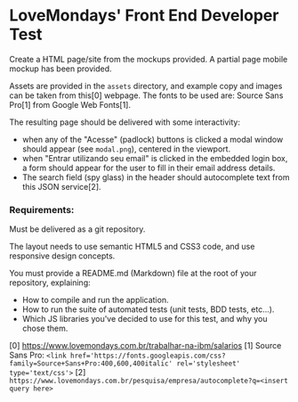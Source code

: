 LoveMondays' Front End Developer Test
========

Create a HTML page/site from the mockups provided. A partial page mobile mockup has been provided.

Assets are provided in the `assets` directory, and example copy and images can be taken from this[0] webpage.
The fonts to be used are: Source Sans Pro[1] from Google Web Fonts[1].

The resulting page should be delivered with some interactivity:

- when any of the "Acesse" (padlock) buttons is clicked a modal window should appear (see `modal.png`), centered in the viewport.
- when "Entrar utilizando seu email" is clicked in the embedded login box, a form should appear for the user to fill in their email address details.
- The search field (spy glass) in the header should autocomplete text from this JSON service[2].


### Requirements:

Must be delivered as a git repository.

The layout needs to use semantic HTML5 and CSS3 code, and use responsive design concepts.

You must provide a README.md (Markdown) file at the root of your repository, explaining:

- How to compile and run the application.
- How to run the suite of automated tests (unit tests, BDD tests, etc...).
- Which JS libraries you've decided to use for this test, and why you chose them.




[0] https://www.lovemondays.com.br/trabalhar-na-ibm/salarios
[1] Source Sans Pro: `<link href='https://fonts.googleapis.com/css?family=Source+Sans+Pro:400,600,400italic' rel='stylesheet' type='text/css'>`
[2] `https://www.lovemondays.com.br/pesquisa/empresa/autocomplete?q=<insert query here>`